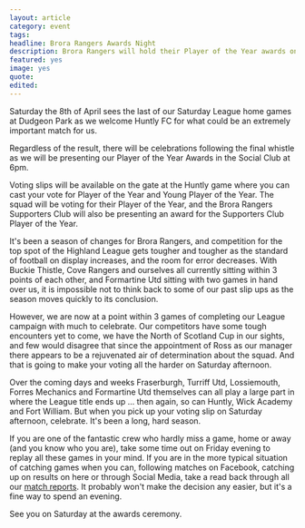 ```yaml
---
layout: article
category: event
tags:
headline: Brora Rangers Awards Night
description: Brora Rangers will hold their Player of the Year awards on Saturday evening following their game against Huntly.
featured: yes
image: yes
quote:
edited:
---
```

Saturday the 8th of April sees the last of our Saturday League home games at Dudgeon Park as we welcome Huntly FC for what could be an extremely important match for us.

Regardless of the result, there will be celebrations following the final whistle as we will be presenting our Player of the Year Awards in the Social Club at 6pm.

Voting slips will be available on the gate at the Huntly game where you can cast your vote for Player of the Year and Young Player of the Year. The squad will be voting for their Player of the Year, and the Brora Rangers Supporters Club will also be presenting an award for the Supporters Club Player of the Year.

It's been a season of changes for Brora Rangers, and competition for the top spot of the Highland League gets tougher and tougher as the standard of football on display increases, and the room for error decreases. With Buckie Thistle, Cove Rangers and ourselves all currently sitting within 3 points of each other, and Formartine Utd sitting with two games in hand over us, it is impossible not to think back to some of our past slip ups as the season moves quickly to its conclusion.

However, we are now at a point within 3 games of completing our League campaign with much to celebrate. Our competitors have some tough encounters yet to come, we have the North of Scotland Cup in our sights, and few would disagree that since the appointment of Ross as our manager there appears to be a rejuvenated air of determination about the squad. And that is going to make your voting all the harder on Saturday afternoon.

Over the coming days and weeks Fraserburgh, Turriff Utd, Lossiemouth, Forres Mechanics and Formartine Utd themselves can all play a large part in where the League title ends up ... then again, so can Huntly, Wick Academy and Fort William. But when you pick up your voting slip on Saturday afternoon, celebrate. It's been a long, hard season.

If you are one of the fantastic crew who hardly miss a game, home or away (and you know who you are), take some time out on Friday evening to replay all these games in your mind. If you are in the more typical situation of catching games when you can, following matches on Facebook, catching up on results on here or through Social Media, take a read back through all our [match reports](/results/). It probably won't make the decision any easier, but it's a fine way to spend an evening.

See you on Saturday at the awards ceremony.
